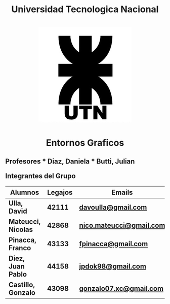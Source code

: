 
<h1 align="center">Universidad Tecnologica Nacional</h1>

<h1 align="center">
  <img src="Logo UTN.png" alt="logo_utn">
</h1>

<h1 align="center">Entornos Graficos</h1>

<h2 >Profesores
* Diaz, Daniela
* Butti, Julian

Integrantes del Grupo

| **Alumnos** |  **Legajos** | **Emails** |
  | --- | --- | --- |
  | Ulla, David | 42111 | davoulla@gmail.com |
  | Mateucci, Nicolas | 42868 | nico.mateucci@gmail.com |
  | Pinacca, Franco | 43133 | fpinacca@gmail.com |
  | Diez, Juan Pablo | 44158  | jpdok98@gmail.com |
  | Castillo, Gonzalo | 43098 | gonzalo07.xc@gmail.com |

